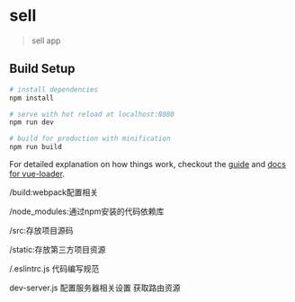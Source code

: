 # sell

> sell app

## Build Setup

``` bash
# install dependencies
npm install

# serve with hot reload at localhost:8080
npm run dev

# build for production with minification
npm run build
```

For detailed explanation on how things work, checkout the [guide](http://vuejs-templates.github.io/webpack/) and [docs for vue-loader](http://vuejs.github.io/vue-loader).


/build:webpack配置相关

/node_modules:通过npm安装的代码依赖库

/src:存放项目源码

/static:存放第三方项目资源

/.eslintrc.js 代码编写规范

dev-server.js 配置服务器相关设置 获取路由资源
